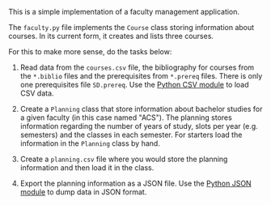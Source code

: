 This is a simple implementation of a faculty management application.

The `faculty.py` file implements the `Course` class storing information about
courses. In its current form, it creates and lists three courses.

For this to make more sense, do the tasks below:

1. Read data from the `courses.csv` file, the bibliography for courses from
   the `*.biblio` files and the prerequisites from `*.prereq` files.  There is
   only one prerequisites file `SD.prereq`. Use the [Python CSV
   module](https://docs.python.org/2/library/csv.html) to load CSV data.

2. Create a `Planning` class that store information about bachelor studies for
   a given faculty (in this case named "ACS"). The planning stores information
   regarding the number of years of study, slots per year (e.g. semesters) and
   the classes in each semester. For starters load the information in the
   `Planning` class by hand.

3. Create a `planning.csv` file where you would store the planning information
   and then load it in the class.

4. Export the planning information as a JSON file. Use the [Python JSON
   module](https://docs.python.org/2/library/json.html) to dump data in JSON
   format.
